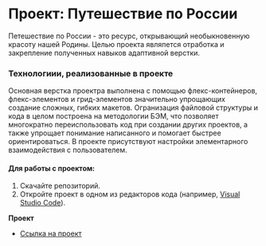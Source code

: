 # Проект: Путешествие по России

Петешествие по России - это ресурс, открывающий необыкновенную красоту нашей Родины. Целью проекта являпется отработка и закрепление полученных навыков адаптивной верстки. 

### Технологиии, реализованные в проекте

Основная верстка проектра выполнена с помощью флекс-контейнеров, флекс-элементов и грид-элементов значительно упрощающих создание сложных, гибких макетов. Огранизация файловой структуры и кода в целом построена на методологии БЭМ, что позволяет многократно переиспользовать код при создании других проектов, а также упрощает понимание написанного и помогает быстрее ориентироваться. В проекте присутствуют настройки элементарного взаимодействия с пользователем.

#### Для работы с проектом:  
1. Скачайте репозиторий.
2. Откройте проект в одном из редакторов кода (например, [Visual Studio Code](https://code.visualstudio.com/)).

**Проект**

* [Ссылка на проект](https://natalyag07.github.io/russian-travel/)
